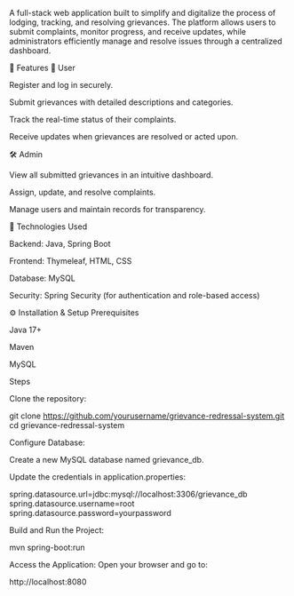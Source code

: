 A full-stack web application built to simplify and digitalize the process of lodging, tracking, and resolving grievances. The platform allows users to submit complaints, monitor progress, and receive updates, while administrators efficiently manage and resolve issues through a centralized dashboard.

🚀 Features
👤 User

Register and log in securely.

Submit grievances with detailed descriptions and categories.

Track the real-time status of their complaints.

Receive updates when grievances are resolved or acted upon.

🛠️ Admin

View all submitted grievances in an intuitive dashboard.

Assign, update, and resolve complaints.

Manage users and maintain records for transparency.

🧰 Technologies Used

Backend: Java, Spring Boot

Frontend: Thymeleaf, HTML, CSS

Database: MySQL

Security: Spring Security (for authentication and role-based access)

⚙️ Installation & Setup
Prerequisites

Java 17+

Maven

MySQL

Steps

Clone the repository:

git clone https://github.com/yourusername/grievance-redressal-system.git
cd grievance-redressal-system


Configure Database:

Create a new MySQL database named grievance_db.

Update the credentials in application.properties:

spring.datasource.url=jdbc:mysql://localhost:3306/grievance_db
spring.datasource.username=root
spring.datasource.password=yourpassword


Build and Run the Project:

mvn spring-boot:run


Access the Application:
Open your browser and go to:

http://localhost:8080
